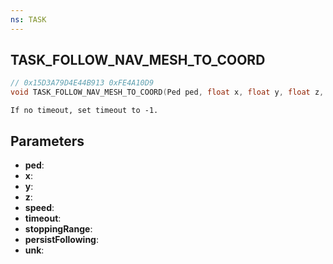 ```yaml
---
ns: TASK
---
```

## TASK_FOLLOW_NAV_MESH_TO_COORD

```c
// 0x15D3A79D4E44B913 0xFE4A10D9
void TASK_FOLLOW_NAV_MESH_TO_COORD(Ped ped, float x, float y, float z, float speed, int timeout, float stoppingRange, BOOL persistFollowing, float unk);
```

```
If no timeout, set timeout to -1.  
```

## Parameters
* **ped**: 
* **x**: 
* **y**: 
* **z**: 
* **speed**: 
* **timeout**: 
* **stoppingRange**: 
* **persistFollowing**: 
* **unk**: 

